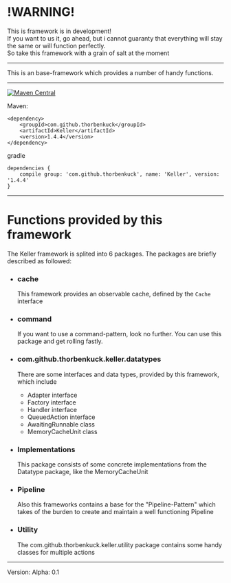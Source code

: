 <h1>!WARNING!</h1>
This is framework is in development!<br>
If you want to us it, go ahead, but i cannot guaranty that everything will stay the same or will function perfectly.<br>
So take this framework with a grain of salt at the moment

---

This is an base-framework which provides a number of handy functions.

---

[![Maven Central](https://maven-badges.herokuapp.com/maven-central/com.github.thorbenkuck/Keller/badge.svg)](https://maven-badges.herokuapp.com/maven-central/com.github.thorbenkuck/Keller)    


Maven:

```
<dependency>
    <groupId>com.github.thorbenkuck</groupId>
    <artifactId>Keller</artifactId>
    <version>1.4.4</version>
</dependency>
```

gradle
```
dependencies {
    compile group: 'com.github.thorbenkuck', name: 'Keller', version: '1.4.4'
}
```

---

<h1>Functions provided by this framework</h1>
The Keller framework is splited into 6 packages. The packages are briefly described as followed:

<ul>

<li>
<h3>cache</h3>
<p>
This framework provides an observable cache, defined by the <code>Cache</code> interface
</p>
</li>

<li>
<h3>command</h3>
<p>
If you want to use a command-pattern, look no further. You can use this package and get rolling fastly.
</p>
</li>
<! test !>
<li>
<h3>com.github.thorbenkuck.keller.datatypes</h3>
<p>
There are some interfaces and data types, provided by this framework, which include
<ul>
<li>Adapter interface</li>
<li>Factory interface</li>
<li>Handler interface</li>
<li>QueuedAction interface</li>
<li>AwaitingRunnable class</li>
<li>MemoryCacheUnit class</li>
</ul>
</p>
</li>

<li>
<h3>Implementations</h3>
<p>
This package consists of some concrete implementations from the Datatype package, like the MemoryCacheUnit
</p>
</li>

<li>
<h3>Pipeline</h3>
<p>
Also this frameworks contains a base for the "Pipeline-Pattern" which takes of the burden to create and maintain a well functioning Pipeline
</p>
</li>

<li>
<h3>Utility</h3>
<p>
The com.github.thorbenkuck.keller.utility package contains some handy classes for multiple actions
</p>
</li>

</ul>

---

Version: Alpha: 0.1
